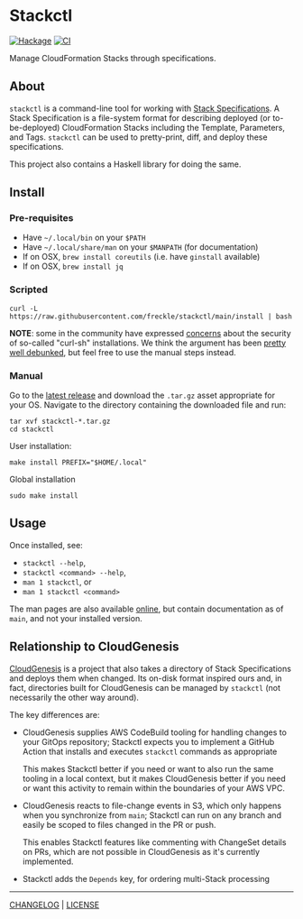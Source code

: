# Stackctl

[![Hackage](https://img.shields.io/hackage/v/stackctl.svg?style=flat)](https://hackage.haskell.org/package/stackctl)
[![CI](https://github.com/freckle/stackctl/actions/workflows/ci.yml/badge.svg)](https://github.com/freckle/stackctl/actions/workflows/ci.yml)

Manage CloudFormation Stacks through specifications.

## About

`stackctl` is a command-line tool for working with [Stack Specifications][spec]. A Stack
Specification is a file-system format for describing deployed (or
to-be-deployed) CloudFormation Stacks including the Template, Parameters, and
Tags. `stackctl` can be used to pretty-print, diff, and deploy these
specifications.

[spec]: https://github.com/freckle/stackctl/blob/main/doc/stackctl.1.md#stack-specifications

This project also contains a Haskell library for doing the same.

## Install

### Pre-requisites

- Have `~/.local/bin` on your `$PATH`
- Have `~/.local/share/man` on your `$MANPATH` (for documentation)
- If on OSX, `brew install coreutils` (i.e. have `ginstall` available)
- If on OSX, `brew install jq`

### Scripted

```console
curl -L https://raw.githubusercontent.com/freckle/stackctl/main/install | bash
```

**NOTE**: some in the community have expressed [concerns][curlsh-bad] about the
security of so-called "curl-sh" installations. We think the argument has been
[pretty well debunked][curlsh-ok], but feel free to use the manual steps
instead.

[curlsh-bad]: https://0x46.net/thoughts/2019/04/27/piping-curl-to-shell/
[curlsh-ok]: https://www.arp242.net/curl-to-sh.html

### Manual

Go to the [latest release][latest] and download the `.tar.gz` asset appropriate
for your OS. Navigate to the directory containing the downloaded file and run:

[latest]: https://github.com/freckle/stackctl/releases/latest

```console
tar xvf stackctl-*.tar.gz
cd stackctl
```

User installation:

```console
make install PREFIX="$HOME/.local"
```

Global installation

```console
sudo make install
```

## Usage

Once installed, see:

- `stackctl --help`,
- `stackctl <command> --help`,
- `man 1 stackctl`, or
- `man 1 stackctl <command>`

The man pages are also available [online](https://freckle.github.io/stackctl/),
but contain documentation as of `main`, and not your installed version.

## Relationship to CloudGenesis

[CloudGenesis][] is a project that also takes a directory of Stack
Specifications and deploys them when changed. Its on-disk format inspired ours
and, in fact, directories built for CloudGenesis can be managed by `stackctl`
(not necessarily the other way around).

[cloudgenesis]: https://github.com/LifeWay/CloudGenesis

The key differences are:

- CloudGenesis supplies AWS CodeBuild tooling for handling changes to your
  GitOps repository; Stackctl expects you to implement a GitHub Action that
  installs and executes `stackctl` commands as appropriate

  This makes Stackctl better if you need or want to also run the same tooling in
  a local context, but it makes CloudGenesis better if you need or want this
  activity to remain within the boundaries of your AWS VPC.

- CloudGenesis reacts to file-change events in S3, which only happens when you
  synchronize from `main`; Stackctl can run on any branch and easily be scoped
  to files changed in the PR or push.

  This enables Stackctl features like commenting with ChangeSet details on PRs,
  which are not possible in CloudGenesis as it's currently implemented.

- Stackctl adds the `Depends` key, for ordering multi-Stack processing

---

[CHANGELOG](./CHANGELOG.md) | [LICENSE](./LICENSE)
